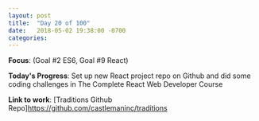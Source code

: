 ```yaml
---
layout: post
title:  "Day 20 of 100"
date:   2018-05-02 19:38:00 -0700
categories: 
---
```


**Focus**: (Goal #2 ES6, Goal #9 React)

**Today's Progress**: Set up new React project repo on Github and did some coding challenges in The Complete React Web Developer Course         

**Link to work**: [Traditions Github Repo]https://github.com/castlemaninc/traditions